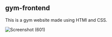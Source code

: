 ## gym-frontend
This is a gym website made using HTMl and CSS.

![Screenshot (601)](https://user-images.githubusercontent.com/100675296/217877153-c64b98e5-917f-4b17-9365-462e3cea3594.png)
